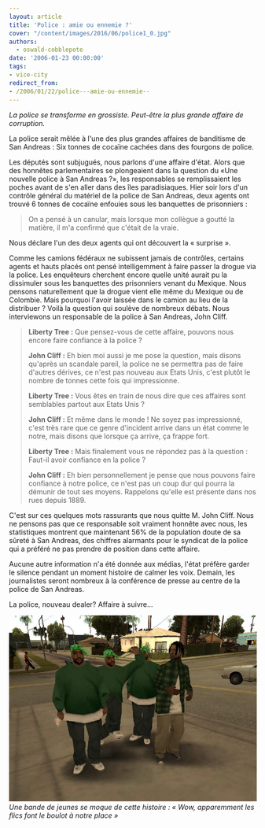 ```yaml
---
layout: article
title: 'Police : amie ou ennemie ?'
cover: "/content/images/2016/06/police1_0.jpg"
authors:
  - oswald-cobblepote
date: '2006-01-23 00:00:00'
tags:
- vice-city
redirect_from:
- /2006/01/22/police---amie-ou-ennemie--
---
```


_La police se transforme en grossiste. Peut-être la plus grande affaire de corruption._

La police serait mêlée à l'une des plus grandes affaires de banditisme de San Andreas : Six tonnes de cocaïne cachées dans des fourgons de police.

Les députés sont subjugués, nous parlons d'une affaire d'état. Alors que des honnêtes parlementaires se plongeaient dans la question du «Une nouvelle police à San Andreas ?», les responsables se remplissaient les poches avant de s'en aller dans des îles paradisiaques. Hier soir lors d'un contrôle général du matériel de la police de San Andreas, deux agents ont trouvé 6 tonnes de cocaïne enfouies sous les banquettes de prisonniers :

> On a pensé à un canular, mais lorsque mon collègue a goutté la matière, il m'a confirmé que c'était de la vraie.

Nous déclare l'un des deux agents qui ont découvert la « surprise ».

Comme les camions fédéraux ne subissent jamais de contrôles, certains agents et hauts placés ont pensé intelligemment à faire passer la drogue via la police. Les enquêteurs cherchent encore quelle unité aurait pu la dissimuler sous les banquettes des prisonniers venant du Mexique. Nous pensons naturellement que la drogue vient elle même du Mexique ou de Colombie. Mais pourquoi l'avoir laissée dans le camion au lieu de la distribuer ? Voilà la question qui soulève de nombreux débats. Nous interviewons un responsable de la police à San Andreas, John Cliff.

> **Liberty Tree :** Que pensez-vous de cette affaire, pouvons nous encore faire confiance à la police ?
> 
> **John Cliff :** Eh bien moi aussi je me pose la question, mais disons qu'après un scandale pareil, la police ne se permettra pas de faire d'autres dérives, ce n'est pas nouveau aux Etats Unis, c'est plutôt le nombre de tonnes cette fois qui impressionne.
> 
> **Liberty Tree :** Vous êtes en train de nous dire que ces affaires sont semblables partout aux Etats Unis ?
> 
> **John Cliff :** Et même dans le monde ! Ne soyez pas impressionné, c'est très rare que ce genre d'incident arrive dans un état comme le notre, mais disons que lorsque ça arrive, ça frappe fort.
> 
> **Liberty Tree :** Mais finalement vous ne répondez pas à la question : Faut-il avoir confiance en la police ?
> 
> **John Cliff :** Eh bien personnellement je pense que nous pouvons faire confiance à notre police, ce n'est pas un coup dur qui pourra la démunir de tout ses moyens. Rappelons qu'elle est présente dans nos rues depuis 1889.

C'est sur ces quelques mots rassurants que nous quitte M. John Cliff. Nous ne pensons pas que ce responsable soit vraiment honnête avec nous, les statistiques montrent que maintenant 56% de la population doute de sa sûreté à San Andreas, des chiffres alarmants pour le syndicat de la police qui a préféré ne pas prendre de position dans cette affaire.

Aucune autre information n'a été donnée aux médias, l'état préfère garder le silence pendant un moment histoire de calmer les voix. Demain, les journalistes seront nombreux à la conférence de presse au centre de la police de San Andreas.

La police, nouveau dealer? Affaire à suivre...

![Une bande de jeunes se moque de cette histoire : « Wow, apparemment les flics font le boulot à notre place »](/content/images/2005/01/yo1.jpg)
_Une bande de jeunes se moque de cette histoire : « Wow, apparemment les flics font le boulot à notre place »_
